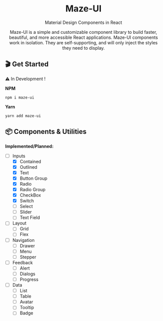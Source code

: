 <h1 align="center">Maze-UI</h1>

<p align="center">Material Design Components in React</p>

<p align="center">Maze-UI is a simple and customizable component library to build faster, beautiful, and more accessible React applications. Maze-UI components work in isolation. They are self-supporting, and will only inject the styles they need to display.</p>


## 🎬 Get Started

⚠️ In Development !

**NPM** 
```shell
npm i maze-ui
```
**Yarn** 
```shell
yarn add maze-ui
```

## 📦 Components & Utilities

**Implemented/Planned:**
* [ ] Inputs
  * [x] Contained
  * [x] Outlined
  * [x] Text
  * [x] Button Group
  * [x] Radio
  * [x] Radio Group
  * [x] CheckBox
  * [x] Switch
  * [ ] Select
  * [ ] Slider
  * [ ] Text Field
* [ ] Layout
  * [ ] Grid
  * [ ] Flex
* [ ] Navigation
  * [ ] Drawer
  * [ ] Menu
  * [ ] Stepper
* [ ] Feedback
  * [ ] Alert
  * [ ] Dialogs
  * [ ] Progress
* [ ] Data
  * [ ] List
  * [ ] Table
  * [ ] Avatar
  * [ ] Tooltip
  * [ ] Badge